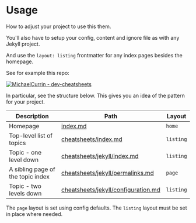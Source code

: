 # Usage

How to adjust your project to use this them.

You'll also have to setup your config, content and ignore file as with any Jekyll project.

And use the `layout: listing` frontmatter for any index pages besides the homepage.

See for example this repo:

[![MichaelCurrin - dev-cheatsheets](https://img.shields.io/static/v1?label=MichaelCurrin&message=dev-cheatsheets&color=blue&logo=github)](https://github.com/MichaelCurrin/dev-cheatsheets)

In particular, see the structure below. This gives you an idea of the pattern for your project.

| Description                       | Path                                     | Layout    |
| --------------------------------- | ---------------------------------------- | --------- |
| Homepage                          | [index.md][0]                            | `home`    |
| Top-level list of topics          | [cheatsheets/index.md][1]                | `listing` |
| Topic - one level down            | [cheatsheets/jekyll/index.md][2]         | `listing` |
| A sibling page of the topic index | [cheatsheets/jekyll/permalinks.md][3]    | `page`    |
| Topic - two levels down           | [cheatsheets/jekyll/configuration.md][4] | `listing` |

The `page` layout is set using config defaults. The `listing` layout must be set in place where needed.

[0]: https://github.com/MichaelCurrin/dev-cheatsheets/blob/master//index.md
[1]: https://github.com/MichaelCurrin/dev-cheatsheets/blob/master/cheatsheets/index.md
[2]: https://github.com/MichaelCurrin/dev-cheatsheets/blob/master/cheatsheets/jekyll/index.md
[3]: https://github.com/MichaelCurrin/dev-cheatsheets/blob/master/cheatsheets/jekyll/permalinks.md
[4]: https://github.com/MichaelCurrin/dev-cheatsheets/tree/master/cheatsheets/jekyll/configuration

